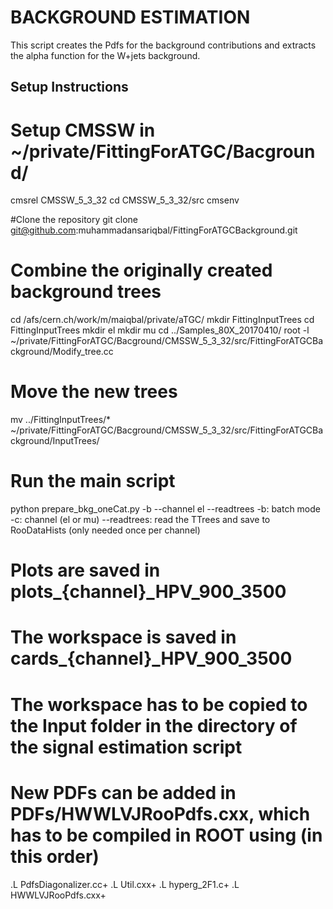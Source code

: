 BACKGROUND ESTIMATION
========

This script creates the Pdfs for the background contributions and extracts the alpha function for the W+jets background.

Setup Instructions
------------------

# Setup CMSSW in ~/private/FittingForATGC/Bacground/
cmsrel CMSSW_5_3_32
cd CMSSW_5_3_32/src
cmsenv

#Clone the repository
git clone git@github.com:muhammadansariqbal/FittingForATGCBackground.git


# Combine the originally created background trees
cd /afs/cern.ch/work/m/maiqbal/private/aTGC/
mkdir FittingInputTrees
cd FittingInputTrees
mkdir el
mkdir mu
cd ../Samples_80X_20170410/
root -l ~/private/FittingForATGC/Bacground/CMSSW_5_3_32/src/FittingForATGCBackground/Modify_tree.cc

# Move the new trees
mv ../FittingInputTrees/* ~/private/FittingForATGC/Bacground/CMSSW_5_3_32/src/FittingForATGCBackground/InputTrees/

# Run the main script
python prepare_bkg_oneCat.py -b --channel el --readtrees
-b: batch mode
-c: channel (el or mu)
--readtrees: read the TTrees and save to RooDataHists (only needed once per channel)

# Plots are saved in plots_{channel}_HPV_900_3500
# The workspace is saved in cards_{channel}_HPV_900_3500
# The workspace has to be copied to the Input folder in the directory of the signal estimation script

# New PDFs can be added in PDFs/HWWLVJRooPdfs.cxx, which has to be compiled in ROOT using (in this order)
.L PdfsDiagonalizer.cc+
.L Util.cxx+
.L hyperg_2F1.c+
.L HWWLVJRooPdfs.cxx+

